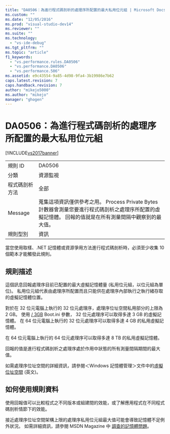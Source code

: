 ```yaml
---
title: "DA0506：為進行程式碼剖析的處理序所配置的最大私用位元組 | Microsoft Docs"
ms.custom: ""
ms.date: "12/05/2016"
ms.prod: "visual-studio-dev14"
ms.reviewer: ""
ms.suite: ""
ms.technology: 
  - "vs-ide-debug"
ms.tgt_pltfrm: ""
ms.topic: "article"
f1_keywords: 
  - "vs.performance.rules.DA0506"
  - "vs.performance.DA0506"
  - "vs.performance.506"
ms.assetid: e9c43554-9a85-4d98-9fa4-3b19986e7b62
caps.latest.revision: 7
caps.handback.revision: 7
author: "mikejo5000"
ms.author: "mikejo"
manager: "ghogen"
---
```

# DA0506：為進行程式碼剖析的處理序所配置的最大私用位元組
[!INCLUDE[vs2017banner](../code-quality/includes/vs2017banner.md)]

|||  
|-|-|  
|規則 ID|DA0506|  
|分類|資源監視|  
|程式碼剖析方法|全部|  
|Message|蒐集這項資訊僅供參考之用。  Process Private Bytes 計數器會測量您要進行程式碼剖析之處理序所配置的虛擬記憶體。  回報的值就是在所有測量間隔中觀察到的最大值。|  
|規則型別|資訊|  
  
 當您使用取樣、.NET 記憶體或資源爭用方法進行程式碼剖析時，必須至少收集 10 個範本才能觸發此規則。  
  
## 規則描述  
 這個訊息回報處理序目前已配置的最大虛擬記憶體量 \(私用位元組，以位元組為單位\)。  私用位元組代表由處理序所配置而且只能供在處理序內部執行之執行緒存取的虛擬記憶體位置。  
  
 對於在 32 位元電腦上執行的 32 位元處理序，處理序位址空間私用部分的上限為 2 GB。  使用 [\/ 3GB](http://go.microsoft.com/fwlink/?LinkId=177831) Boot.ini 參數， 32 位元處理序可以取得多達 3 GB 的虛擬記憶體。  在 64 位元電腦上執行的 32 位元處理序可以取得多達 4 GB 的私用虛擬記憶體。  
  
 在 64 位元電腦上執行的 64 位元處理序可以取得多達 8 TB 的私用虛擬記憶體。  
  
 回報的值是進行程式碼剖析之處理序處於作用中狀態的所有測量間隔期間的最大值。  
  
 如需處理序位址空間的詳細資訊，請參閱＜Windows 記憶體管理＞文件中的[虛擬位址空間](http://go.microsoft.com/fwlink/?LinkId=177832) \(英文\)。  
  
## 如何使用規則資料  
 使用回報值可以比較程式之不同版本或組建間的效能，或了解應用程式在不同程式碼剖析情節下的效能。  
  
 接近處理序位址空間架構上限的處理序私用位元組最大值可能會導致記憶體不足例外狀況。  如需詳細資訊，請參閱 MSDN Magazine 中 [調查的記憶體問題](http://go.microsoft.com/fwlink/?LinkID=177833)。